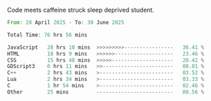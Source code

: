 Code meets caffeine struck sleep deprived student.

<!--START_SECTION:waka-->

```rust
From: 28 April 2025 - To: 30 June 2025

Total Time: 76 hrs 56 mins

JavaScript   28 hrs 10 mins  >>>>>>>>>----------------   36.41 %
HTML         18 hrs 9 mins   >>>>>>-------------------   23.46 %
CSS          15 hrs 48 mins  >>>>>--------------------   20.42 %
GDScript3    6 hrs 11 mins   >>-----------------------   08.01 %
C++          2 hrs 43 mins   >------------------------   03.52 %
Lua          2 hrs 34 mins   >------------------------   03.33 %
C            1 hr 54 mins    >------------------------   02.46 %
Other        25 mins         -------------------------   00.56 %
```

<!--END_SECTION:waka-->
